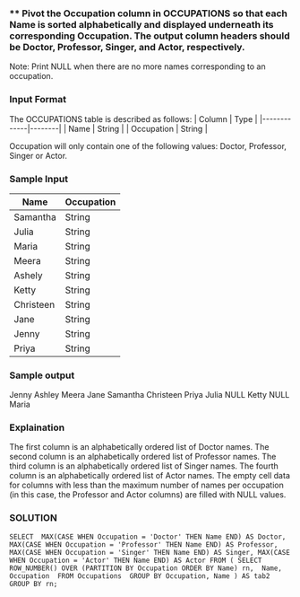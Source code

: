 ### ** Pivot the Occupation column in OCCUPATIONS so that each Name is sorted alphabetically and displayed underneath its corresponding Occupation. The output column headers should be Doctor, Professor, Singer, and Actor, respectively.

Note: Print NULL when there are no more names corresponding to an occupation.

### Input Format

The OCCUPATIONS table is described as follows:
| Column      | Type   |
|-------------|--------|
| Name        | String |
| Occupation  | String |


Occupation will only contain one of the following values: Doctor, Professor, Singer or Actor.
### Sample Input

| Name      | Occupation|
|-----------|---------|
| Samantha  | String  |
| Julia     | String  |
| Maria     | String  |
| Meera     | String  |
| Ashely    | String  |
| Ketty     | String  |
| Christeen | String  |
| Jane      | String  |
| Jenny     | String  |
| Priya     | String  |

### Sample output
Jenny    Ashley     Meera  Jane
Samantha Christeen  Priya  Julia
NULL     Ketty      NULL   Maria

### Explaination
The first column is an alphabetically ordered list of Doctor names.
The second column is an alphabetically ordered list of Professor names.
The third column is an alphabetically ordered list of Singer names.
The fourth column is an alphabetically ordered list of Actor names.
The empty cell data for columns with less than the maximum number of names per occupation (in this case, the Professor and Actor columns) are filled with NULL values.

### SOLUTION
``SELECT 
    MAX(CASE WHEN Occupation = 'Doctor' THEN Name END) AS Doctor,
    MAX(CASE WHEN Occupation = 'Professor' THEN Name END) AS Professor,
    MAX(CASE WHEN Occupation = 'Singer' THEN Name END) AS Singer,
    MAX(CASE WHEN Occupation = 'Actor' THEN Name END) AS Actor
FROM (
  SELECT 
    ROW_NUMBER() OVER (PARTITION BY Occupation ORDER BY Name) rn, 
    Name, 
    Occupation 
  FROM Occupations 
  GROUP BY Occupation, Name
) AS tab2 
GROUP BY rn;``
